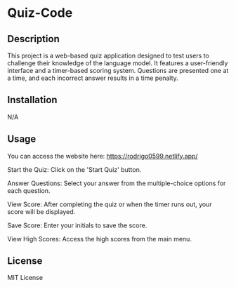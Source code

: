 # Quiz-Code

## Description

This project is a web-based quiz application designed to test users to challenge their knowledge of the language model. It features a user-friendly interface and a timer-based scoring system. Questions are presented one at a time, and each incorrect answer results in a time penalty.

## Installation
N/A

## Usage 

You can access the website here: https://rodrigo0599.netlify.app/

Start the Quiz: Click on the 'Start Quiz' button.

Answer Questions: Select your answer from the multiple-choice options for each question.

View Score: After completing the quiz or when the timer runs out, your score will be displayed.

Save Score: Enter your initials to save the score.

View High Scores: Access the high scores from the main menu.



## License 
MIT License 
